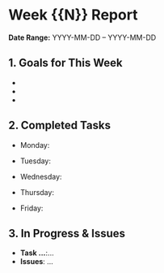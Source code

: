 # Week {{N}} Report

**Date Range:** YYYY-MM-DD – YYYY-MM-DD

## 1. Goals for This Week

*
*
*

## 2. Completed Tasks

* Monday:

* Tuesday:

* Wednesday:
  
* Thursday:
  
* Friday:

## 3. In Progress & Issues

*  **Task ...**:...
*  **Issues**: ...
